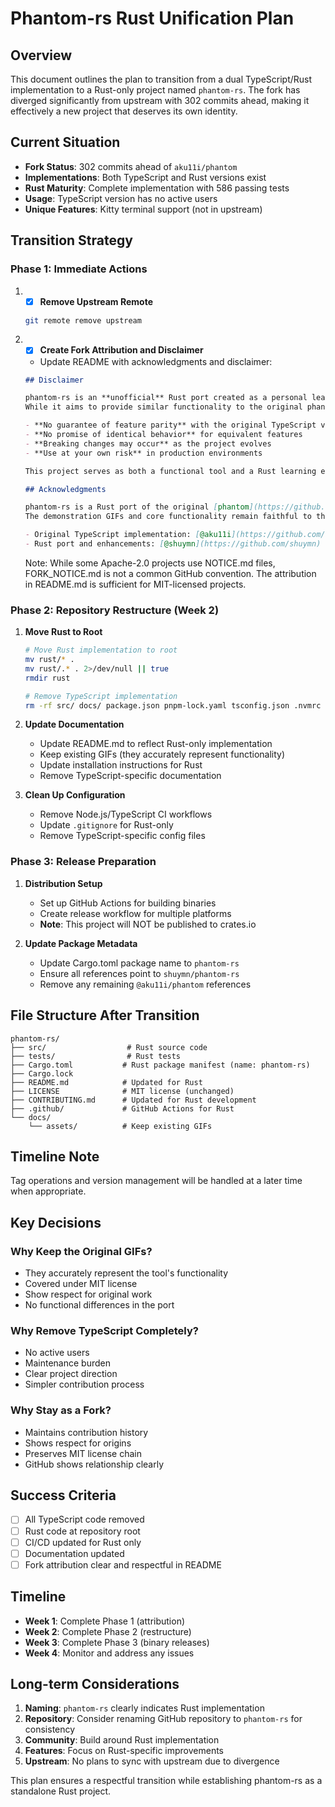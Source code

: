 # Phantom-rs Rust Unification Plan

## Overview

This document outlines the plan to transition from a dual TypeScript/Rust implementation to a Rust-only project named `phantom-rs`. The fork has diverged significantly from upstream with 302 commits ahead, making it effectively a new project that deserves its own identity.

## Current Situation

- **Fork Status**: 302 commits ahead of `aku11i/phantom`
- **Implementations**: Both TypeScript and Rust versions exist
- **Rust Maturity**: Complete implementation with 586 passing tests
- **Usage**: TypeScript version has no active users
- **Unique Features**: Kitty terminal support (not in upstream)

## Transition Strategy

### Phase 1: Immediate Actions

1. -[x] **Remove Upstream Remote**
   ```bash
   git remote remove upstream
   ```

2. -[x] **Create Fork Attribution and Disclaimer**
   - Update README with acknowledgments and disclaimer:
   ```markdown
   ## Disclaimer
   
   phantom-rs is an **unofficial** Rust port created as a personal learning project. 
   While it aims to provide similar functionality to the original phantom:
   
   - **No guarantee of feature parity** with the original TypeScript version
   - **No promise of identical behavior** for equivalent features
   - **Breaking changes may occur** as the project evolves
   - **Use at your own risk** in production environments
   
   This project serves as both a functional tool and a Rust learning exercise.
   
   ## Acknowledgments
   
   phantom-rs is a Rust port of the original [phantom](https://github.com/aku11i/phantom) by @aku11i.
   The demonstration GIFs and core functionality remain faithful to the original implementation.
   
   - Original TypeScript implementation: [@aku11i](https://github.com/aku11i)
   - Rust port and enhancements: [@shuymn](https://github.com/shuymn)
   ```
   
   Note: While some Apache-2.0 projects use NOTICE.md files, FORK_NOTICE.md is not a common GitHub convention. The attribution in README.md is sufficient for MIT-licensed projects.

### Phase 2: Repository Restructure (Week 2)

1. **Move Rust to Root**
   ```bash
   # Move Rust implementation to root
   mv rust/* .
   mv rust/.* . 2>/dev/null || true
   rmdir rust
   
   # Remove TypeScript implementation
   rm -rf src/ docs/ package.json pnpm-lock.yaml tsconfig.json .nvmrc build.mjs
   ```

2. **Update Documentation**
   - Update README.md to reflect Rust-only implementation
   - Keep existing GIFs (they accurately represent functionality)
   - Update installation instructions for Rust
   - Remove TypeScript-specific documentation

3. **Clean Up Configuration**
   - Remove Node.js/TypeScript CI workflows
   - Update `.gitignore` for Rust-only
   - Remove TypeScript-specific config files

### Phase 3: Release Preparation

1. **Distribution Setup**
   - Set up GitHub Actions for building binaries
   - Create release workflow for multiple platforms
   - **Note**: This project will NOT be published to crates.io

2. **Update Package Metadata**
   - Update Cargo.toml package name to `phantom-rs`
   - Ensure all references point to `shuymn/phantom-rs`
   - Remove any remaining `@aku11i/phantom` references

## File Structure After Transition

```
phantom-rs/
├── src/                  # Rust source code
├── tests/                # Rust tests
├── Cargo.toml           # Rust package manifest (name: phantom-rs)
├── Cargo.lock          
├── README.md            # Updated for Rust
├── LICENSE              # MIT license (unchanged)
├── CONTRIBUTING.md      # Updated for Rust development
├── .github/             # GitHub Actions for Rust
└── docs/
    └── assets/          # Keep existing GIFs
```

## Timeline Note

Tag operations and version management will be handled at a later time when appropriate.

## Key Decisions

### Why Keep the Original GIFs?
- They accurately represent the tool's functionality
- Covered under MIT license
- Show respect for original work
- No functional differences in the port

### Why Remove TypeScript Completely?
- No active users
- Maintenance burden
- Clear project direction
- Simpler contribution process

### Why Stay as a Fork?
- Maintains contribution history
- Shows respect for origins
- Preserves MIT license chain
- GitHub shows relationship clearly

## Success Criteria

- [ ] All TypeScript code removed
- [ ] Rust code at repository root
- [ ] CI/CD updated for Rust only
- [ ] Documentation updated
- [ ] Fork attribution clear and respectful in README

## Timeline

- **Week 1**: Complete Phase 1 (attribution)
- **Week 2**: Complete Phase 2 (restructure)
- **Week 3**: Complete Phase 3 (binary releases)
- **Week 4**: Monitor and address any issues

## Long-term Considerations

1. **Naming**: `phantom-rs` clearly indicates Rust implementation
2. **Repository**: Consider renaming GitHub repository to `phantom-rs` for consistency
3. **Community**: Build around Rust implementation
4. **Features**: Focus on Rust-specific improvements
5. **Upstream**: No plans to sync with upstream due to divergence

This plan ensures a respectful transition while establishing phantom-rs as a standalone Rust project.